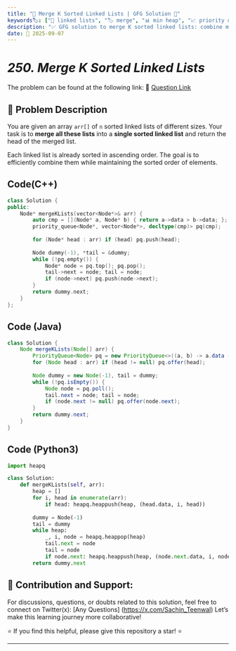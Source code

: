 ```yaml
---
title: "🔗 Merge K Sorted Linked Lists | GFG Solution 🚀"
keywords🏷️: ["🔗 linked lists", "🏷️ merge", "📊 min heap", "📈 priority queue", "📘 GFG", "🏁 competitive programming", "📚 DSA"]
description: "✅ GFG solution to merge K sorted linked lists: combine multiple sorted linked lists into one using min heap and divide & conquer approaches. 🚀"
date: 📅 2025-09-07
---
```


# *250. Merge K Sorted Linked Lists*

The problem can be found at the following link: 🔗 [Question Link](https://www.geeksforgeeks.org/problems/merge-k-sorted-linked-lists/1)

## **🧩 Problem Description**

You are given an array `arr[]` of `n` sorted linked lists of different sizes. Your task is to **merge all these lists** into a **single sorted linked list** and return the head of the merged list.

Each linked list is already sorted in ascending order. The goal is to efficiently combine them while maintaining the sorted order of elements.


## Code(C++)
```cpp
class Solution {
public:
    Node* mergeKLists(vector<Node*>& arr) {
        auto cmp = [](Node* a, Node* b) { return a->data > b->data; };
        priority_queue<Node*, vector<Node*>, decltype(cmp)> pq(cmp);
        
        for (Node* head : arr) if (head) pq.push(head);
        
        Node dummy(-1), *tail = &dummy;
        while (!pq.empty()) {
            Node* node = pq.top(); pq.pop();
            tail->next = node; tail = node;
            if (node->next) pq.push(node->next);
        }
        return dummy.next;
    }
};
```

## Code (Java)

```java
class Solution {
    Node mergeKLists(Node[] arr) {
        PriorityQueue<Node> pq = new PriorityQueue<>((a, b) -> a.data - b.data);
        for (Node head : arr) if (head != null) pq.offer(head);
        
        Node dummy = new Node(-1), tail = dummy;
        while (!pq.isEmpty()) {
            Node node = pq.poll();
            tail.next = node; tail = node;
            if (node.next != null) pq.offer(node.next);
        }
        return dummy.next;
    }
}
```

## Code (Python3)

```python
import heapq

class Solution:
    def mergeKLists(self, arr):
        heap = []
        for i, head in enumerate(arr):
            if head: heapq.heappush(heap, (head.data, i, head))
        
        dummy = Node(-1)
        tail = dummy
        while heap:
            _, i, node = heapq.heappop(heap)
            tail.next = node
            tail = node
            if node.next: heapq.heappush(heap, (node.next.data, i, node.next))
        return dummy.next
```



## 🎯 **Contribution and Support:**

For discussions, questions, or doubts related to this solution, feel free to connect on Twitter(x): [Any Questions] (https://x.com/Sachin_Teenwal) Let’s make this learning journey more collaborative!

⭐ If you find this helpful, please give this repository a star! ⭐

---
